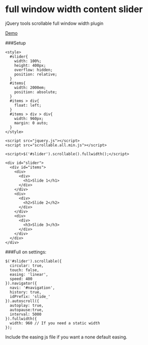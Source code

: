 full window width content slider
================================

jQuery tools scrollable full window width plugin

[Demo](http://musca.se/full-window-width-jquery-tools-content-slider-demo/
)

###Setup


    <style>
      #slider{
        width: 100%;
        height: 400px;
        overflow: hidden;
        position: relative;     
      }
      #items{  
        width: 2000em;
        position: absolute;
      }
      #items > div{
        float: left;
      }
      #items > div > div{
        width: 960px;
        margin: 0 auto;
      }
    </style>
    
    <script src="jquery.js"></script>
    <script src="scrollable.all.min.js"></script>
    
    <script>$('#slider').scrollable().fullwidth();</script>  

    <div id="slider">
      <div id="items">
        <div>
          <div>
            <h1>Slide 1</h1>
          </div>
        </div>
        <div>
          <div>
            <h2>Slide 2</h2>
          </div>
        </div>
        <div>
          <div>
            <h3>Slide 3</h3>
          </div>
        </div>
      </div>
    </div>

###Full on settings:

    $('#slider').scrollable({ 
      circular: true, 
      touch: false, 
      easing: 'linear', 
      speed: 400
    }).navigator({ 
      navi: '#navigation',
      history: true,
      idPrefix: 'slide_'
    }).autoscroll({ 
      autoplay: true,
      autopause:true, 
      interval: 5000 
    }).fullwidth({
      width: 960 // If you need a static width
    });
  
  Include the easing js file if you want a none default easing.
